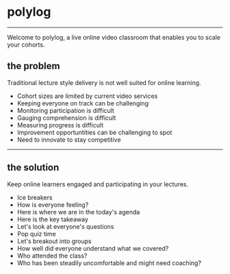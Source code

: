 # polylog
---
Welcome to polylog, a live online video classroom that enables you to scale your cohorts.

## the problem
Traditional lecture style delivery is not well suited for online learning.
* Cohort sizes are limited by current video services
* Keeping everyone on track can be challenging
* Monitoring participation is difficult
* Gauging comprehension is difficult
* Measuring progress is difficult
* Improvement opportuntities can be challenging to spot
* Need to innovate to stay competitive

---
## the solution
Keep online learners engaged and participating in your lectures.

* Ice breakers
* How is everyone feeling?
* Here is where we are in the today's agenda
* Here is the key takeaway
* Let's look at everyone's questions
* Pop quiz time
* Let's breakout into groups
* How well did everyone understand what we covered?
* Who attended the class?
* Who has been steadily uncomfortable and might need coaching?


